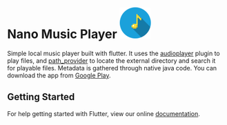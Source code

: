 # Nano Music Player ![alt text](https://raw.githubusercontent.com/janhrastnik/flutter-music-player/master/android/app/src/main/res/mipmap-hdpi/ic_launcher.png)

Simple local music player built with flutter. It uses the [audioplayer](https://pub.dartlang.org/packages/audioplayer#-readme-tab-) plugin to play files, and [path_provider](https://pub.dartlang.org/packages/path_provider#-readme-tab-) to locate the external directory and search it for playable files. Metadata is gathered through native java code. You can download the app from [Google Play](https://play.google.com/store/apps/details?id=janhrastnik.musicplayer2).

## Getting Started

For help getting started with Flutter, view our online
[documentation](https://flutter.io/).
